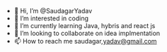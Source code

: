 - 👋 Hi, I’m @SaudagarYadav
- 👀 I’m interested in coding
- 🌱 I’m currently learning Java, hybris and react js
- 💞️ I’m looking to collaborate on idea implmentation
- 📫 How to reach me saudagar,yadav@gmail.com

<!---
SaudagarYadav/SaudagarYadav is a ✨ special ✨ repository because its `README.md` (this file) appears on your GitHub profile.
You can click the Preview link to take a look at your changes.
--->
